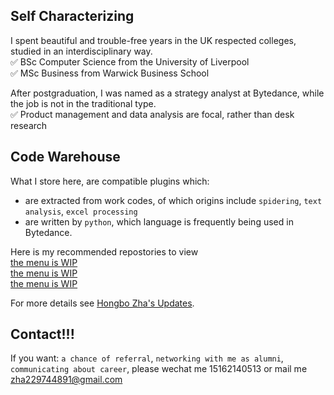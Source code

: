 ## Self Characterizing
I spent beautiful and trouble-free years in the UK respected colleges, studied in an interdisciplinary way.   
✅ BSc Computer Science from the University of Liverpool\
✅ MSc Business from Warwick Business School    

After postgraduation, I was named as a strategy analyst at Bytedance, while the job is not in the traditional type.    
✅ Product management and data analysis are focal, rather than desk research
## Code Warehouse
What I store here, are compatible plugins which:       
-   are extracted from work codes, of which origins include `spidering`, `text analysis`, `excel processing`
-   are written by `python`, which language is frequently being used in Bytedance.      

Here is my recommended repostories to view       
[the menu is WIP](https://guides.github.com/features/mastering-markdown/)       
[the menu is WIP](https://guides.github.com/features/mastering-markdown/)      
[the menu is WIP](https://guides.github.com/features/mastering-markdown/)       

For more details see [Hongbo Zha's Updates](https://guides.github.com/features/mastering-markdown/).
## Contact!!!
If you want: `a chance of referral`, `networking with me as alumni`, `communicating about career`, please wechat me 15162140513 or mail me zha229744891@gmail.com
